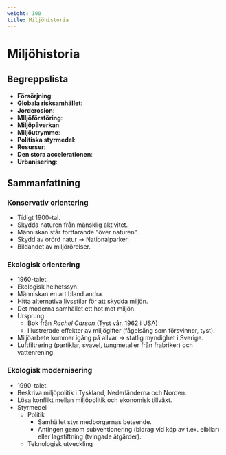 ```yaml
---
weight: 100
title: Miljöhistoria
---
```


# Miljöhistoria

## Begreppslista

* **Försörjning**:
* **Globala risksamhället**:
* **Jorderosion**:
* **MIljöförstöring**:
* **Miljöpåverkan**:
* **Miljöutrymme**:
* **Politiska styrmedel**:
* **Resurser**:
* **Den stora accelerationen**:
* **Urbanisering**:

## Sammanfattning

### Konservativ orientering

* Tidigt 1900-tal.
* Skydda naturen från mänsklig aktivitet.
* Människan står fortfarande "över naturen".
* Skydd av orörd natur → Nationalparker.
* Bildandet av miljörörelser.

### Ekologisk orientering

* 1960-talet.
* Ekologisk helhetssyn.
* Människan en art bland andra.
* Hitta alternativa livsstilar för att skydda miljön.
* Det moderna samhället ett hot mot miljön.
* Ursprung
  * Bok från *Rachel Carson* (Tyst vår, 1962 i USA)
  * Illustrerade effekter av miljögifter (fågelsång som försvinner, tyst).
* Miljöarbete kommer igång på allvar → statlig myndighet i Sverige.
* Luftfiltrering (partiklar, svavel, tungmetaller från frabriker) och vattenrening.

### Ekologisk modernisering

* 1990-talet.
* Beskriva miljöpolitik i Tyskland, Nederländerna och Norden.
* Lösa konflikt mellan miljöpolitik och ekonomisk tillväxt.
* Styrmedel
  * Politik
    * Samhället styr medborgarnas beteende.
    * Antingen genom subventionering (bidrag vid köp av t.ex. elbilar) eller lagstiftning (tvingade åtgärder).
  * Teknologisk utveckling
